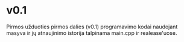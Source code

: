 # v0.1
Pirmos užduoties pirmos dalies (v0.1) programavimo kodai naudojant masyva ir jų atnaujinimo istorija talpinama main.cpp ir realease'uose.

